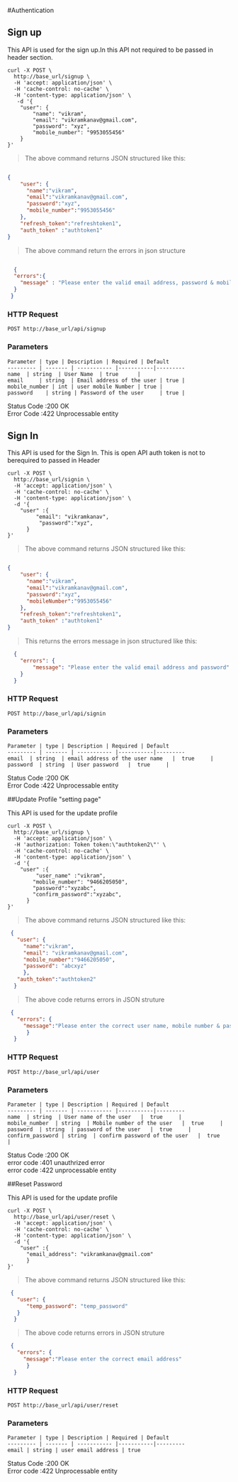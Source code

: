 #Authentication

## Sign up 

This API is used for the sign up.In this API not required to be passed in header section.

```shell
curl -X POST \
  http://base_url/signup \
  -H 'accept: application/json' \
  -H 'cache-control: no-cache' \
  -H 'content-type: application/json' \
   -d '{
	"user": {
		"name": "vikram",
		"email": "vikramkanav@gmail.com",
		"password": "xyz",
		"mobile_number": "9953055456"
	}
}'
```
>The above command returns JSON structured like this:

```json

{
    "user": {
      "name":"vikram",
      "email":"vikramkanav@gmail.com",
      "password":"xyz",
      "mobile_number":"9953055456"
    },
    "refresh_token":"refreshtoken1",
    "auth_token" :"authtoken1"
}
```

>The above command return the errors in json structure

```json

  {
  "errors":{
    "message" : "Please enter the valid email address, password & mobile number"
  }
 }
```

### HTTP Request

`POST http://base_url/api/signup`
 
### Parameters

    Parameter | type | Description | Required |	Default
    --------- | ------- | ----------- |-----------|---------
    name  | string  | User Name  | true      |
    email     | string  | Email address of the user | true |
    mobile_number | int | user mobile Number | true |
    password    | string | Password of the user     | true | 
    
<aside class="success">Status Code :200 OK </aside>
<aside class="warning">Error Code  :422 Unprocessable entity</aside>

## Sign In

This API is used for the Sign In. This is open API auth token is not to berequired to passed in Header

```shell
curl -X POST \
  http://base_url/signin \
  -H 'accept: application/json' \
  -H 'cache-control: no-cache' \
  -H 'content-type: application/json' \
  -d '{
	"user" :{
		 "email": "vikramkanav",
	      "password":"xyz",
	  }
}'
```

>The above command returns JSON structured like this:

```json

{
    "user": {
      "name":"vikram",
      "email":"vikramkanav@gmail.com",
      "password":"xyz",
      "mobileNumber":"9953055456"
    },
    "refresh_token":"refreshtoken1",
    "auth_token" :"authtoken1"
}

```
> This returns the errors message in json  structured like this:

```json
  {
  	"errors": {
  		"message": "Please enter the valid email address and password"
  	}
  }
```


### HTTP Request

`POST http://base_url/api/signin`
 
### Parameters

    Parameter | type | Description | Required |	Default
    --------- | ------- | ----------- |-----------|---------
    email  | string  | email address of the user name   |  true     |
    password  | string  | User password   |  true     |


<aside class="success">Status Code :200 OK </aside>
<aside class="warning">Error Code  :422 Unprocessable entity</aside>
    
##Update Profile "setting page"

This API is used for the update profile 

```shell
curl -X POST \
  http://base_url/signup \
  -H 'accept: application/json' \
  -H 'authorization: Token token:\"authtoken2\"' \
  -H 'cache-control: no-cache' \
  -H 'content-type: application/json' \
  -d '{
	"user" :{
		 "user_name" :"vikram",
		"mobile_number": "9466205050",
	    "password":"xyzabc",
	    "confirm_password":"xyzabc",
	  }
}'
```

>The above command returns JSON structured like this:

```json
 {
   "user": {
     "name":"vikram",
     "email": "vikramkanav@gmail.com",
     "mobile_number":"9466205050",
     "password": "abcxyz"  
     },
   "auth_token":"authtoken2"  
  }
```
>The above code returns errors in JSON struture 

```json
 {
   "errors": {
     "message":"Please enter the correct user name, mobile number & password"
      }
  }
```
### HTTP Request

`POST http://base_url/api/user`

### Parameters

    Parameter | type | Description | Required |	Default
    --------- | ------- | ----------- |-----------|---------
    name  | string  | User name of the user   |  true     |
    mobile_number  | string  | Mobile number of the user   |  true     |
    password  | string  | password of the user   |  true     |
    confirm_password | string  | confirm password of the user   |  true     |
    
<aside class="success">Status Code :200 OK </aside>
<aside class="warning">error code  :401 unauthrized error </aside>
<aside class="warning">error code  :422 unprocessable entity </aside>


##Reset Password 

This API is used for the update profile 

```shell
curl -X POST \
  http://base_url/api/user/reset \
  -H 'accept: application/json' \
  -H 'cache-control: no-cache' \
  -H 'content-type: application/json' \
  -d '{
	"user" :{
      "email_address": "vikramkanav@gmail.com"
	  }
}'
```

>The above command returns JSON structured like this:

```json
 {
   "user": {
      "temp_password": "temp_password"
   }
  }
```
>The above code returns errors in JSON struture 

```json
 {
   "errors": {
     "message":"Please enter the correct email address" 
      }
  }
```
### HTTP Request

`POST http://base_url/api/user/reset`

### Parameters

    Parameter | type | Description | Required |	Default
    --------- | ------- | ----------- |-----------|---------
    email | string | user email address | true
    
     
<aside class="success">Status Code :200 OK </aside>
<aside class="warning">Error code  :422 Unprocessable entity </aside>
